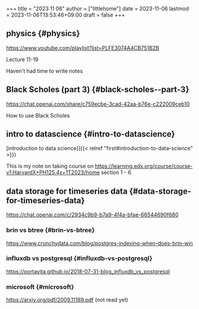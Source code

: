 +++
title = "2023 11 06"
author = ["littlehome"]
date = 2023-11-06
lastmod = 2023-11-06T13:53:46+09:00
draft = false
+++

## physics {#physics}

<https://www.youtube.com/playlist?list=PLFE3074A4CB751B2B>

Lecture 11-19

Haven't had time to write notes


## Black Scholes (part 3) {#black-scholes--part-3}

<https://chat.openai.com/share/c759ecbe-3cad-42aa-b76e-c222009ceb10>

How to use Black Scholes


## intro to datascience {#intro-to-datascience}

[introduction to data science]({{< relref "first#introduction-to-data-science" >}})

This is my note on taking course on <https://learning.edx.org/course/course-v1:HarvardX+PH125.4x+1T2023/home>
section 1 - 6


## data storage for timeseries data {#data-storage-for-timeseries-data}

<https://chat.openai.com/c/2934c9b9-b7a9-4f4a-bfae-66544690f680>


### brin vs btree {#brin-vs-btree}

<https://www.crunchydata.com/blog/postgres-indexing-when-does-brin-win>


### influxdb vs postgresql {#influxdb-vs-postgresql}

<https://portavita.github.io/2018-07-31-blog_influxdb_vs_postgresql>


### microsoft {#microsoft}

<https://arxiv.org/pdf/2009.11189.pdf> (not read yet)
